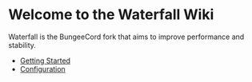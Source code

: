 # Welcome to the Waterfall Wiki

Waterfall is the BungeeCord fork that aims to improve performance and stability.

- [Getting Started](getting-started.md)
- [Configuration](configuration.md)
